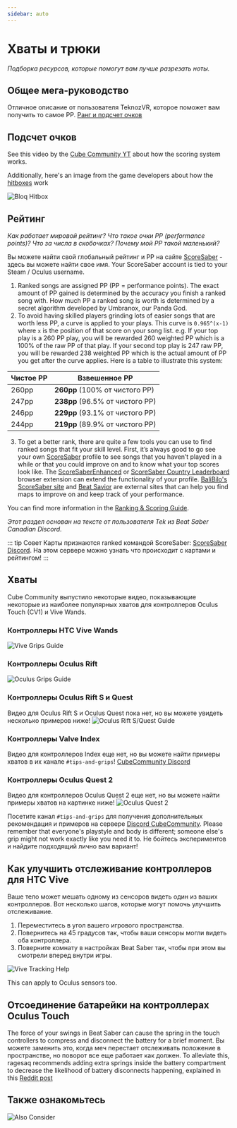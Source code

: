 ```yaml
---
sidebar: auto
---
```


# Хваты и трюки
_Подборка ресурсов, которые помогут вам лучше разрезать ноты._

## Общее мега-руководство
Отличное описание от пользователя TeknozVR, которое поможет вам получить то самое PP. [Ранг и подсчет очков](./ranking-guide)

## Подсчет очков
See this video by the [Cube Community YT](https://www.youtube.com/channel/UCdG9zS8jVcQIKl7plwWXUkg) about how the scoring system works.

<YouTube url='https://www.youtube.com/watch?v=rVbXCGddspA' />

Additionally, here's an image from the game developers about how the [hitboxes](https://twitter.com/Split82/status/979365834324889600) work

![Bloq Hitbox](~@images/mapping/hitbox-from-split.jpg)

## Рейтинг
*Как работает мировой рейтинг? Что такое очки PP (performance points)? Что за числа в скобочках? Почему мой PP такой маленький?*

Вы можете найти свой глобальный рейтинг и PP на сайте [ScoreSaber](https://scoresaber.com/global) - здесь вы можете найти свое имя. Your ScoreSaber account is tied to your Steam / Oculus username.

1. Ranked songs are assigned PP (PP = performance points). The exact amount of PP gained is determined by the accuracy you finish a ranked song with. How much PP a ranked song is worth is determined by a secret algorithm developed by Umbranox, our Panda God.
2. To avoid having skilled players grinding lots of easier songs that are worth less PP, a curve is applied to your plays. This curve is `0.965^(x-1)` where `x` is the position of that score on your song list. e.g. If your top play is a 260 PP play, you will be rewarded 260 weighted PP which is a 100% of the raw PP of that play. If your second top play is 247 raw PP, you will be rewarded 238 weighted PP which is the actual amount of PP you get after the curve applies. Here is a table to illustrate this system:

| Чистое РP | Взвешенное PP                    |
| --------- | -------------------------------- |
| 260pp     | **260pp** (100% от чистого PP)   |
| 247pp     | **238pp** (96.5% от чистого PP)  |
| 246pp     | **229pp** (93.1% от чистого PP)  |
| 244pp     | **219pp**  (89.9% от чистого PP) |

3. To get a better rank, there are quite a few tools you can use to find ranked songs that fit your skill level. First, it’s always good to go see your own [ScoreSaber](https://scoresaber.com/global) profile to see songs that you haven’t played in a while or that you could improve on and to know what your top scores look like. The [ScoreSaberEnhanced](https://github.com/Splamy/ScoreSaberEnhanced#readme) or [ScoreSaber Country Leaderboard](https://github.com/motzel/ScoreSaberCountryLeaderboard#readme) browser extension can extend the functionality of your profile. [BaliBilo's ScoreSaber site](https://scoresaber.balibalo.xyz/peepee) and [Beat Savior](https://www.beatsavior.io/) are external sites that can help you find maps to improve on and keep track of your performance.

You can find more information in the [Ranking & Scoring Guide](./ranking-guide.md).

*Этот раздел основан на тексте от пользователя Tek из Beat Saber Canadian Discord.*

::: tip Совет Карты признаются ranked командой ScoreSaber: [ScoreSaber Discord](https://discord.gg/WpuDMwU). На этом сервере можно узнать что происходит с картами и рейтингом! :::

## Хваты
Cube Community выпустило некоторые видео, показывающие некоторые из наиболее популярных хватов для контроллеров Oculus Touch (CV1) и Vive Wands.

### Контроллеры HTC Vive Wands
<YouTube url='https://www.youtube.com/watch?v=G7x_wb7RrgU' />

![Vive Grips Guide](~@images/grips-and-tricks/vive-grips-guide.jpg)

### Контроллеры Oculus Rift
<YouTube url='https://www.youtube.com/watch?v=XFt90q69aEA' />

![Oculus Grips Guide](~@images/grips-and-tricks/oculus-grips-guide.jpg)

### Контроллеры Oculus Rift S и Quest
Видео для Oculus Rift S и Oculus Quest пока нет, но вы можете увидеть несколько примеров ниже! ![Oculus Rift S/Quest Guide](~@images/grips-and-tricks/touch2-grips.jpg)

### Контроллеры Valve Index
Видео для контроллеров Index еще нет, но вы можете найти примеры хватов в их канале `#tips-and-grips`! [CubeCommunity Discord](https://discord.gg/dwe8mbC)

### Контроллеры Oculus Quest 2
Видео для контроллеров Oculus Quest 2 еще нет, но вы можете найти примеры хватов на картинке ниже! ![Oculus Quest 2](~@images/grips-and-tricks/touch3-grips.jpg)

Посетите канал `#tips-and-grips` для получения дополнительных рекомендация и примеров на сервере [Discord CubeCommunity](https://discord.gg/dwe8mbC). Please remember that everyone's playstyle and body is different; someone else's grip might not work exactly like you need it to. Не бойтесь экспериментов и найдите подходящий лично вам вариант!

## Как улучшить отслеживание контроллеров для HTC Vive
Ваше тело может мешать одному из сенсоров видеть один из ваших контроллеров. Вот несколько шагов, которые могут помочь улучшить отслеживание.

1. Переместитесь в угол вашего игрового пространства.
2. Повернитесь на 45 градусов так, чтобы ваши сенсоры могли видеть оба контроллера.
3. Поверните комнату в настройках Beat Saber так, чтобы при этом вы смотрели вперед внутри игры.

![Vive Tracking Help](~@images/grips-and-tricks/vive-tracking-help.gif)

This can apply to Oculus sensors too.

## Отсоединение батарейки на контроллерах Oculus Touch
The force of your swings in Beat Saber can cause the spring in the touch controllers to compress and disconnect the battery for a brief moment. Вы можете заменить это, когда меч перестает отслеживать положение в пространстве, но поворот все еще работает как должен. To alleviate this, ragesaq recommends adding extra springs inside the battery compartment to decrease the likelihood of battery disconnects happening, explained in this [Reddit post](https://www.reddit.com/r/oculus/comments/a2h7o4/psa_adding_an_additional_spring_to_the_battery/?st=JR9Q7OEZ&sh=a7a3d091)

## Также ознакомьтесь
![Also Consider](~@images/grips-and-tricks/allow-adequate-room-around-you-during-game-play-put-on-27689465.png)
